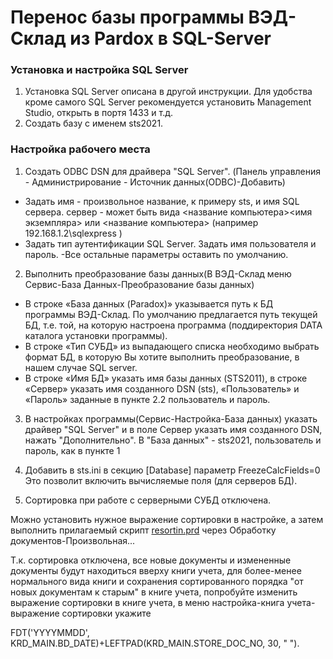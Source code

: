 # Перенос базы программы ВЭД-Склад из Pardox в SQL-Server

### Установка и настройка SQL Server

1. Установка SQL Server описана в другой инструкции. Для удобства кроме самого SQL Server рекомендуется установить Management Studio, открыть в портя 1433 и т.д.
2. Создать базу с именем sts2021. 

### Настройка рабочего места 
1. Создать ODBC DSN для драйвера "SQL Server". (Панель управления - Администрирование - Источник данных(ODBC)-Добавить)
 - Задать имя - произвольное название, к примеру sts, и имя SQL сервера. сервер - может быть вида  <название компьютера>\<имя экземпляра> или <название компьютера>   (например 192.168.1.2\sqlexpress )
- Задать тип аутентификации SQL Server. Задать имя пользователя и пароль.
-Все остальные параметры оставить по умолчанию.

2. Выполнить преобразование базы данных(В ВЭД-Склад меню Сервис-База Данных-Преобразование базы данных)

  - В строке «База данных (Paradox)» указывается путь к БД программы ВЭД-Склад. По умолчанию предлагается путь текущей БД, т.е. той, на которую настроена программа (поддиректория DATA каталога установки программы).
  - В строке «Тип СУБД» из выпадающего списка необходимо выбрать формат БД, в которую Вы хотите выполнить преобразование, в нашем случае SQL server.
  - В строке «Имя БД» указать имя базы данных (STS2011), в строке «Сервер» указать имя  созданного DSN (sts), «Пользователь» и «Пароль» заданные в пункте 2.2 пользователь и пароль.

3. В настройках программы(Сервис-Настройка-База данных) указать драйвер "SQL Server" и в поле Сервер указать имя созданного DSN, нажать "Дополнительно". В "База данных" - sts2021, пользователь и пароль, как в пункте 1

5. Добавить в sts.ini в секцию [Database] параметр FreezeCalcFields=0 
Это позволит включить вычисляемые поля (для серверов БД).

6. Сортировка при работе с серверными СУБД отключена.

Можно установить нужное выражение сортировки в настройке, а затем выполнить прилагаемый скрипт [resortin.prd](resortin.prd) через Обработку документов-Произвольная...

Т.к. сортировка отключена, все новые документы и измененные документы будут находиться вверху книги учета, для более-менее нормального вида книги и сохранения сортированного порядка "от новых документам к старым" в книге учета, попробуйте изменить выражение сортировки в книге учета, в меню настройка-книга учета-выражение сортировки укажите

FDT('YYYYMMDD', KRD_MAIN.BD_DATE)+LEFTPAD(KRD_MAIN.STORE_DOC_NO, 30, " ").

